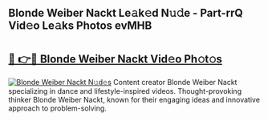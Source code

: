 ## Blonde Weiber Nackt Le𝚊k𝚎d N𝚞𝚍e - Part-rrQ Vid𝚎o Le𝚊ks Photos evMHB

# <h2><a href="http://fb8p4wr.evod.top/?m=Blonde+Weiber+Nackt">🔗 👉🔴 Blonde Weiber Nackt Vid𝚎o Ph𝚘t𝚘s</a></h2>

[![Blonde Weiber Nackt N𝚞d𝚎s](https://i.imgur.com/8V9OHl7.gif)](http://fb8p4wr.evod.top/?m=Blonde+Weiber+Nackt)
Content creator Blonde Weiber Nackt specializing in dance and lifestyle-inspired videos. Thought-provoking thinker Blonde Weiber Nackt, known for their engaging ideas and innovative approach to problem-solving. 
